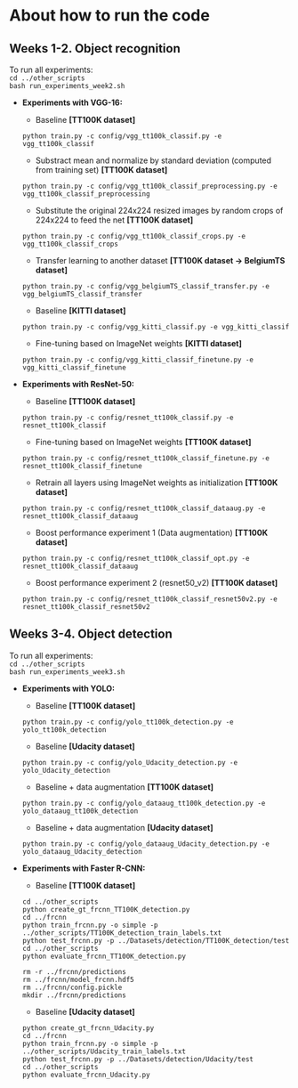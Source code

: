 # About how to run the code

## Weeks 1-2. Object recognition

To run all experiments:  
    ```
    cd ../other_scripts  
    ```    
    ```
    bash run_experiments_week2.sh
    ```

- **Experiments with VGG-16:**    
 
    - Baseline **[TT100K dataset]**
    ```
    python train.py -c config/vgg_tt100k_classif.py -e vgg_tt100k_classif 
    ```
    
    - Substract mean and normalize by standard deviation (computed from training set)  **[TT100K dataset]**
    ```
    python train.py -c config/vgg_tt100k_classif_preprocessing.py -e vgg_tt100k_classif_preprocessing
    ```
    
    - Substitute the original 224x224 resized images by random crops of 224x224 to feed the net **[TT100K dataset]**
    ```
    python train.py -c config/vgg_tt100k_classif_crops.py -e vgg_tt100k_classif_crops
    ```
    
    - Transfer learning to another dataset **[TT100K dataset -> BelgiumTS dataset]**
    ```
    python train.py -c config/vgg_belgiumTS_classif_transfer.py -e vgg_belgiumTS_classif_transfer
    ```
    
    - Baseline **[KITTI dataset]**
    ```
    python train.py -c config/vgg_kitti_classif.py -e vgg_kitti_classif
    ``` 
   
    - Fine-tuning based on ImageNet weights  **[KITTI dataset]**
    ```
    python train.py -c config/vgg_kitti_classif_finetune.py -e vgg_kitti_classif_finetune
    ``` 

 - **Experiments with ResNet-50:**   

    - Baseline **[TT100K dataset]**
    ```
    python train.py -c config/resnet_tt100k_classif.py -e resnet_tt100k_classif
    ```  

    - Fine-tuning based on ImageNet weights **[TT100K dataset]**
    ```
    python train.py -c config/resnet_tt100k_classif_finetune.py -e resnet_tt100k_classif_finetune
    ```  
    
    - Retrain all layers using ImageNet weights as initialization **[TT100K dataset]**
    ```
    python train.py -c config/resnet_tt100k_classif_dataaug.py -e resnet_tt100k_classif_dataaug
    ```   
    
    - Boost performance experiment 1 (Data augmentation) **[TT100K dataset]**
    ```
    python train.py -c config/resnet_tt100k_classif_opt.py -e resnet_tt100k_classif_dataaug
    ```  
    
    - Boost performance experiment 2 (resnet50_v2) **[TT100K dataset]**
    ```
    python train.py -c config/resnet_tt100k_classif_resnet50v2.py -e resnet_tt100k_classif_resnet50v2
    ```  

## Weeks 3-4. Object detection

To run all experiments:  
    ```
    cd ../other_scripts  
    ```    
    ```
    bash run_experiments_week3.sh
    ```

- **Experiments with YOLO:**    
 
    - Baseline **[TT100K dataset]**
    ```
    python train.py -c config/yolo_tt100k_detection.py -e yolo_tt100k_detection 
    ```
    
    - Baseline  **[Udacity dataset]**
    ```
    python train.py -c config/yolo_Udacity_detection.py -e yolo_Udacity_detection  
    ```    

    - Baseline + data augmentation **[TT100K dataset]**
    ```
    python train.py -c config/yolo_dataaug_tt100k_detection.py -e yolo_dataaug_tt100k_detection
    ```
    
    - Baseline + data augmentation  **[Udacity dataset]**
    ```
    python train.py -c config/yolo_dataaug_Udacity_detection.py -e yolo_dataaug_Udacity_detection  
    ```   
    
- **Experiments with Faster R-CNN:**  

    - Baseline **[TT100K dataset]**
    ```
    cd ../other_scripts  
    python create_gt_frcnn_TT100K_detection.py
    cd ../frcnn
    python train_frcnn.py -o simple -p ../other_scripts/TT100K_detection_train_labels.txt
    python test_frcnn.py -p ../Datasets/detection/TT100K_detection/test
    cd ../other_scripts
    python evaluate_frcnn_TT100K_detection.py
    ```  
    ```  
    rm -r ../frcnn/predictions
    rm ../frcnn/model_frcnn.hdf5
    rm ../frcnn/config.pickle
    mkdir ../frcnn/predictions
    ```  

    - Baseline **[Udacity dataset]**
    ```  
    python create_gt_frcnn_Udacity.py
    cd ../frcnn
    python train_frcnn.py -o simple -p ../other_scripts/Udacity_train_labels.txt
    python test_frcnn.py -p ../Datasets/detection/Udacity/test
    cd ../other_scripts
    python evaluate_frcnn_Udacity.py
    ```
    
